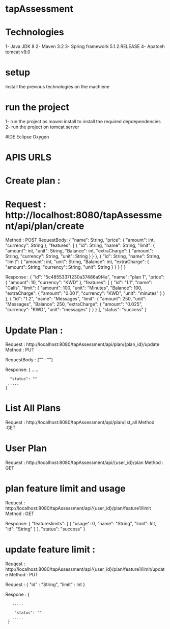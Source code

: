 # tapAssessment

# Technologies 

1- Java JDK 8 
2- Maven  3.2
3- Spring framework 5.1.2.RELEASE
4- Apatceh tomcat v9.0

# setup 

Install the previous technologies on the machiene 

# run the project 

1- run the project as maven install to install the required depdependencies
2- run the project on tomcat server

#IDE 
Eclipse Oxygen  



# APIS URLS


# Create plan : 

# Request : http://localhost:8080/tapAssessment/api/plan/create
Method : POST
RequestBody: {
	  "name": String,
	  "price": {
	    "amount": int,
	    "currency": String
	  },
	  "features": [
	    {
	      "id": String,
	      "name": String,
	      "limit": {
		"amount": int,
		"unit": String,
		"Balance": int,
		"extraCharge": {
		  "amount": String,
		  "currency": String,
		  "unit": String
		}
	      }
	    },
	    {
	      "id": String,
	      "name": String,
	      "limit": {
		"amount": int,
		"unit": String,
		"Balance": int,
		"extraCharge": {
		  "amount": String,
		  "currency": String,
		  "unit": String
		}
	      }
	    }
	  ]
	}

Response : {
		"id": "5c4855337f230a37486a9f4a",
		"name": "plan 1",
		"price": {
		"amount": 10,
		"currency": "KWD"
		},
		"features": [
		  {
		"id": "1.1",
		"name": "Calls",
		"limit": {
		"amount": 100,
		"unit": "Minutes",
		"Balance": 100,
		"extraCharge": {
		"amount": "0.001",
		"currency": "KWD",
		"unit": "minutes"
		}
		}
		},
		  {
		"id": "1.2",
		"name": "Messages",
		"limit": {
		"amount": 250,
		"unit": "Messages",
		"Balance": 250,
		"extraCharge": {
		"amount": "0.025",
		"currency": "KWD",
		"unit": "messages"
		}
		}
		}
		],
		"status": "success"
	  }


# Update Plan : 

Request : http://localhost:8080/tapAssessment/api/plan/{plan_id}/update
Method : PUT

RequestBody : {"" : ""}

Response: 
	{
	 .....
	 
	  "status": ""
	 .....
	}


# List All Plans 

Request : http://localhost:8080/tapAssessment/api/plan/list_all
Method :GET



# User Plan 

Request : http://localhost:8080/tapAssessment/api/{user_id}/plan
Method : GET



# plan feature limit and usage

Request : http://localhost:8080/tapAssessment/api/{user_id}/plan/feature1/limit
Method : GET 

Response: {
		"featureslimits": [
		  {
		"usage": 0,
		"name": "String",
		"limit": Int,
		"id": "String"
		}
		],
		"status": "success"
	 }


# update feature limit : 

Reuqest : http://localhost:8080/tapAssessment/api/{user_id}/plan/feature1/limit/update
Method : PUT 

Request : {
	    "id" : "String", 
	    "limit" : Int
	  }
 
Respone : {
	
	   .....
	 
	    "status": ""
	   .....
	 }

 
  
